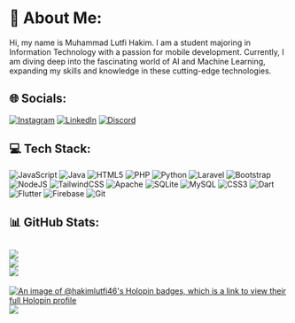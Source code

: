 
# 💫 About Me:
Hi, my name is Muhammad Lutfi Hakim.
I am a student majoring in Information Technology with a passion for mobile development. Currently, I am diving deep into the fascinating world of AI and Machine Learning, expanding my skills and knowledge in these cutting-edge technologies.

## 🌐 Socials:
[![Instagram](https://img.shields.io/badge/Instagram-%23E4405F.svg?logo=Instagram&logoColor=white)](https://instagram.com/hakimlutfi46) [![LinkedIn](https://img.shields.io/badge/LinkedIn-%230077B5.svg?logo=linkedin&logoColor=white)](https://www.linkedin.com/in/lutfi-hakim-58b8a124a/) [![Discord](https://img.shields.io/badge/Discord-%237289DA.svg?logo=discord&logoColor=white)](https://discordapp.com/users/hakimlutfi46_)

## 💻 Tech Stack:
![JavaScript](https://img.shields.io/badge/javascript-%23323330.svg?style=for-the-badge&logo=javascript&logoColor=%23F7DF1E) ![Java](https://img.shields.io/badge/java-%23ED8B00.svg?style=for-the-badge&logo=openjdk&logoColor=white) ![HTML5](https://img.shields.io/badge/html5-%23E34F26.svg?style=for-the-badge&logo=html5&logoColor=white) ![PHP](https://img.shields.io/badge/php-%23777BB4.svg?style=for-the-badge&logo=php&logoColor=white) ![Python](https://img.shields.io/badge/python-3670A0?style=for-the-badge&logo=python&logoColor=ffdd54) ![Laravel](https://img.shields.io/badge/laravel-%23FF2D20.svg?style=for-the-badge&logo=laravel&logoColor=white) ![Bootstrap](https://img.shields.io/badge/bootstrap-%238511FA.svg?style=for-the-badge&logo=bootstrap&logoColor=white) ![NodeJS](https://img.shields.io/badge/node.js-6DA55F?style=for-the-badge&logo=node.js&logoColor=white) ![TailwindCSS](https://img.shields.io/badge/tailwindcss-%2338B2AC.svg?style=for-the-badge&logo=tailwind-css&logoColor=white) ![Apache](https://img.shields.io/badge/apache-%23D42029.svg?style=for-the-badge&logo=apache&logoColor=white) ![SQLite](https://img.shields.io/badge/sqlite-%2307405e.svg?style=for-the-badge&logo=sqlite&logoColor=white) ![MySQL](https://img.shields.io/badge/mysql-%2300000f.svg?style=for-the-badge&logo=mysql&logoColor=white) ![CSS3](https://img.shields.io/badge/css3-%231572B6.svg?style=for-the-badge&logo=css3&logoColor=white) ![Dart](https://img.shields.io/badge/dart-%230175C2.svg?style=for-the-badge&logo=dart&logoColor=white) ![Flutter](https://img.shields.io/badge/Flutter-%2302569B.svg?style=for-the-badge&logo=Flutter&logoColor=white) ![Firebase](https://img.shields.io/badge/firebase-%23039BE5.svg?style=for-the-badge&logo=firebase) ![Git](https://img.shields.io/badge/git-%23F05033.svg?style=for-the-badge&logo=git&logoColor=white) 

## 📊 GitHub Stats:
![](https://github-readme-stats.vercel.app/api?username=hakimlutfi46&theme=react&hide_border=false&include_all_commits=false&count_private=true)<br/>
![](https://github-readme-streak-stats.herokuapp.com/?user=hakimlutfi46&theme=react&hide_border=false)<br/>
![](https://github-readme-stats.vercel.app/api/top-langs/?username=hakimlutfi46&theme=react&hide_border=false&include_all_commits=false&count_private=true&layout=compact)
---
[![An image of @hakimlutfi46's Holopin badges, which is a link to view their full Holopin profile](https://holopin.me/hakimlutfi46)](https://holopin.io/@hakimlutfi46)
[![](https://visitcount.itsvg.in/api?id=hakimlutfi46&icon=0&color=0)](https://visitcount.itsvg.in)

<!-- Proudly created with GPRM ( https://gprm.itsvg.in ) -->
